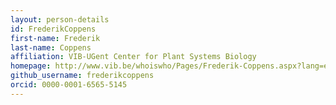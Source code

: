```yaml
---
layout: person-details
id: FrederikCoppens
first-name: Frederik
last-name: Coppens
affiliation: VIB-UGent Center for Plant Systems Biology
homepage: http://www.vib.be/whoiswho/Pages/Frederik-Coppens.aspx?lang=en
github_username: frederikcoppens
orcid: 0000-0001-6565-5145
---
```


